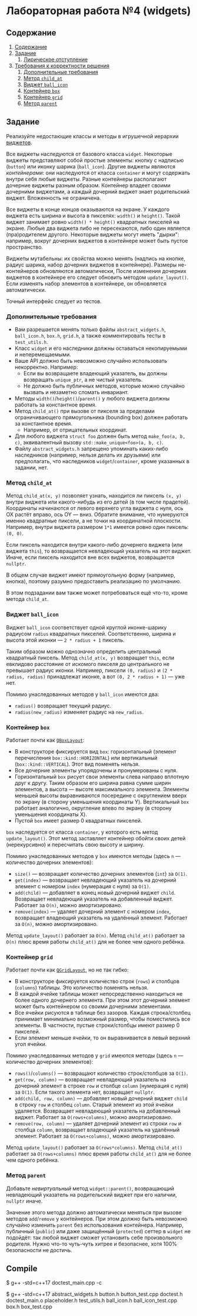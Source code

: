# Лабораторная работа №4 (widgets)

## Содержание

1. [Содержание](#содержание)
1. [Задание](#задание)
    1. [Лирическое отступление](#лирическое-отступление)
1. [Требования к корректности решения](#требования-к-корректности-решения)
    1. [Дополнительные требования](#дополнительные-требования)
    1. [Метод `child_at`](#метод-child_at)
    1. [Виджет `ball_icon`](#виджет-ball_icon)
    1. [Контейнер `box`](#контейнер-box)
    1. [Контейнер `grid`](#контейнер-grid)
    1. [Метод `parent`](#метод-parent)
   
## Задание
Реализуйте недостающие классы и методы в игрушечной иерархии [виджетов](https://ru.wikipedia.org/wiki/%D0%AD%D0%BB%D0%B5%D0%BC%D0%B5%D0%BD%D1%82_%D0%B8%D0%BD%D1%82%D0%B5%D1%80%D1%84%D0%B5%D0%B9%D1%81%D0%B0).

Все виджеты наследуются от базового класса `widget`.
Некоторые виджеты представляют собой простые элементы: кнопку с надписью (`button`) или иконку шарика (`ball_icon`).
Другие виджеты являются *контейнерами*: они наследуются от класса `container` и могут содержать внутри себя любые виджеты.
Разные контейнеры располагают дочерние виджеты разным образом.
Контейнер владеет своими дочерними виджетами, а каждый дочерний виджет знает родительский виджет.
Вложенность не ограничена.

Все виджеты в конце концов оказываются на экране.
У каждого виджета есть ширина и высота в пикселях: `width()` и `height()`.
Такой виджет занимает ровно `width() * height()` квадратных пикселей на экране.
Любые два виджета либо не пересекаются, либо один является (пра)родителем другого.
Некоторые виджеты могут иметь "дырки": например, вокруг дочерних виджетов в контейнере
может быть пустое пространство.

Виджеты мутабельны: их свойства можно менять (надпись на кнопке, радиус шарика, набор дочерних виджетов в контейнере).
Размеры не-контейнеров обновляются автоматически, 
После изменения дочерних виджетов в контейнере его следует обновить методом `update_layout()`.
Если изменять набор элементов в контейнере, он обновляется автоматически.

Точный интерфейс следует из тестов.

### Дополнительные требования
* Вам разрешается менять только файлы `abstract_widgets.h`, `ball_icon.h`, `box.h`, `grid.h`,
  а также комментировать тесты в `test_utils.h`.
* Класс `widget` и его наследники должны оставаться некопируемыми и неперемещаемыми.
* Ваше API должно быть невозможно случайно использовать некорректно.
  Например:
  * Если вы возвращаете владеющий указатель, вы должны возвращать `unique_ptr`,
    а не чистый указатель.
  * Не должно быть публичных методов, которые можно случайно вызвать и незаметно
    сломать инвариант.
* Методы `width()`/`height()`/`parent()` у любого виджета должны работать за константное время.
* Метод `child_at()` при вызове от пикселя за пределами ограничивающего прямоугольника (bounding box) должен работать за константное время.
  * Например, от отрицательных координат.
* Для любого виджета `struct foo` должен быть метод `make_foo(a, b, c)`, эквивалентный вызову `std::make_unique<foo>(a, b, c)`.
* Файлу `abstract_widgets.h` запрещено упоминать каких-либо наследников (например, нельзя делать их друзьями)
  или предполагать, что наследников `widget`/`container`, кроме указанных в задании, нет.


### Метод `child_at`
Метод `child_at(x, y)` позволяет узнать, находится ли пиксель `(x, y)` внутри виджета или какого-нибудь из его детей (в том числе прадетей).
Координаты начинаются от левого верхнего угла виджета с нуля, ось OX растёт вправо, ось OY — вниз.
Обратите внимание, что нумеруются именно квадратные пиксели, а не точки на координатной плоскости.
Например, внутри виджета размером `1*1` имеется ровно один пиксель: `(0, 0)`.

Если пиксель находится внутри какого-либо дочернего виджета (или виджета `this`), то возвращается невладеющий указатель на этот виджет.
Иначе, если пиксель находится вне всех виджетов, возвращается `nullptr`.

В общем случае виджет имеют прямоугольную форму (например, кнопка), поэтому разумно предоставить реализацию по умолчанию.

В этом подзадании вам также может потребоваться ещё что-то, кроме метода `child_at`.

### Виджет `ball_icon`
Виджет `ball_icon` соответствует одной круглой иконке-шарику радиусом `radius` квадратных пикселей.
Соответственно, ширина и высота этой иконки — `2 * radius + 1` пиксель.

Таким образом можно однозначно определить центральный квадратный пиксель.
Метод `child_at(x, y)` возвращает `this`, если евклидово расстояние от искомого пикселя до центрального не превышает радиус иконки.
Например, пиксели `(0, radius)` и `(2 * radius, radius)` принадлежат иконке, а вот `(0, 2 * radius + 1)` — уже нет.

Помимо унаследованных методов у `ball_icon` имеются два:

* `radius()` возвращает текущий радиус.
* `radius(new_radius)` изменяет радиус на `new_radius`.

### Контейнер `box`
Работает почти как [`QBoxLayout`](https://doc.qt.io/qt-6/qboxlayout.html):

* В конструкторе фиксируется вид `box`: горизонтальный (элемент перечисления `box::kind::HORIZONTAL`) или вертикальный (`box::kind::VERTICAL`).
  Этот вид поменять нельзя.
* Все дочерние элементы упорядочены и пронумерованы с нуля.
* Горизонтальный `box` рисует свои элементы слева направо вплотную друг к другу.
  Таким образом его ширина равна сумме ширин элементов, а высота — высоте максимального элемента.
  Элементы меньшей высоты выравниваются посередине с округлением вверх по экрану (в сторону уменьшения координаты Y).
  Вертикальный `box` работает аналогично, округление влево по экрану (в сторону уменьшения координаты X).
* Пустой `box` имеет размер 0 квадратных пикселей.

`box` наследуется от класса `container`, у которого есть метод `update_layout()`.
Этот метод заставляет контейнер обойти своих детей (нерекурсивно) и пересчитать свою высоту и ширину.

Помимо унаследованных методов у `box` имеются методы (здесь `n` — количество дочерних элементов):

* `size()` — возвращает количество дочерних элементов (`int`) за `O(1)`.
* `get(index)` — возвращает невладеющий указатель на дочерний элемент с номером `index`
  (нумерация с нуля) за `O(1)`.
* `add(child)` — добавляет в конец новый дочерний виджет `child`.
  Возвращает невладеющий указатель на добавленный виджет.
  Работает за `O(n)`, можно амортизировано.
* `remove(index)` — удаляет дочерний элемент с номером `index`,
  возвращает владеющий указатель на удалённый элемент.
  Работает за `O(n)`, можно амортизировано.

Метод `update_layout()` работает за `O(n)`.
Метод `child_at()` работает за `O(n)` плюс время работы `child_at()` для не более чем одного ребёнка.

### Контейнер `grid`
Работает почти как [`QGridLayout`](https://doc.qt.io/qt-6/qgridlayout.html), но не так гибко:

* В конструкторе фиксируется количество строк (`rows`) и столбцов (`columns`) таблицы.
  Это количество поменять нельзя.
* В каждой ячейке таблицы может непосредственно находиться не более одного дочернего элемента.
  При этом этот дочерний элемент может быть контейнером со своими дочерними элементами.
* Все ячейки рисуются в таблице без зазоров.
  Каждая строка/столбец принимает минимально возможный размер, чтобы поместились все элементы.
  В частности, пустые строки/столбцы имеют размер 0 пикселей.
* Если элемент меньше ячейки, то он выравнивается в левый верхний угол ячейки.

Помимо унаследованных методов у `grid` имеются методы (здесь `n` — количество дочерних элементов):

* `rows()`/`columns()` — возвращают количество строк/столбцов за `O(1)`.
* `get(row, column)` — возвращает невладеющий указатель на дочерний элемент в строке `row` и столбце `column`
  (нумерация с нуля) за `O(1)`.
  Если такого элемента нет, возвращает `nullptr`.
* `add(child, row, column)` — добавляет новый дочерний виджет `child` в строку `row` и столбец `column`.
  Старый элемент из этой ячейки удаляется.
  Возвращает невладеющий указатель на добавленный виджет.
  Работает за `O(rows+columns)`, можно амортизировано.
* `remove(row, column)` — удаляет дочерний элемент из строки `row` и столбца `column`,
  возвращает владеющий указатель на удалённый элемент.
  Работает за `O(rows+columns)`, можно амортизировано.

Метод `update_layout()` работает за `O(rows*columns)`.
Метод `child_at()` работает за `O(rows+columns)` плюс время работы `child_at()` для не более чем одного ребёнка.

### Метод `parent`
Добавьте _невиртуальный_ метод `widget::parent()`, возвращающий невладеющий указатель на родительский виджет
при его наличии, `nullptr` иначе.

Значение этого метода должно автоматически меняться при вызове методов `add`/`remove` у контейнеров.
При этом должно быть невозможно случайно изменить `parent` без использования контейнера.
Например, публичный (`public`) или даже защищённый (`protected`) сеттер в `widget` не подойдёт:
так любой виджет сможет установить себе произвольного родителя.
Нужно что-то чуть-чуть хитрее и безопаснее, хотя 100% безопасности не достичь.

## Compile
$ g++ -std=c++17 doctest_main.cpp -c

$ g++ -std=c++17 abstract_widgets.h button.h button_test.cpp doctest.h doctest_main.o placeholder.h test_utils.h ball_icon.h ball_icon_test.cpp box.h box_test.cpp 

